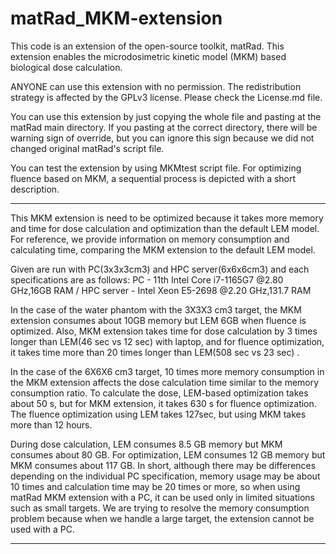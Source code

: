 # matRad_MKM-extension

This code is an extension of the open-source toolkit, matRad.
This extension enables the microdosimetric kinetic model (MKM) based biological dose calculation.

ANYONE can use this extension with no permission.
The redistribution strategy is affected by the GPLv3 license. Please check the License.md file.

You can use this extension by just copying the whole file and pasting at the matRad main directory.
If you pasting at the correct directory, there will be warning sign of override,
but you can ignore this sign because we did not changed original matRad's script file.

You can test the extension by using MKMtest script file.
For optimizing fluence based on MKM, a sequential process is depicted with a short description.

--------------------------------------------------------------------------------------------------------------------------------------------

This MKM extension is need to be optimized because it takes more memory and time for dose calculation and optimization than the default LEM model.
For reference, we provide information on memory consumption and calculating time, comparing the MKM extension to the default LEM model.

Given are run with PC(3x3x3cm3) and HPC server(6x6x6cm3) and each specifications are as follows:
PC - 11th Intel Core i7-1165G7 @2.80 GHz,16GB RAM / HPC server - Intel Xeon E5-2698 @2.20 GHz,131.7 RAM

In the case of the water phantom with the 3X3X3 cm3 target, the MKM extension consumes about 10GB memory but LEM 6GB when fluence is optimized.
Also, MKM extension takes time for dose calculation by 3 times longer than LEM(46 sec vs 12 sec) with laptop, and for fluence optimization, it takes time more than 20 times longer than LEM(508 sec vs 23 sec) .

In the case of the 6X6X6 cm3 target, 10 times more memory consumption in the MKM extension affects the dose calculation time similar to the memory consumption ratio.
To calculate the dose, LEM-based optimization takes about 50 s, but for MKM extension, it takes 630 s for fluence optimization.
The fluence optimization using LEM takes 127sec, but using MKM takes more than 12 hours.

During dose calculation, LEM consumes 8.5 GB memory but MKM consumes about 80 GB.
For optimization, LEM consumes 12 GB memory but MKM consumes about 117 GB.
In short, although there may be differences depending on the individual PC specification, memory usage may be about 10 times and calculation time may be 20 times or more, so when using matRad MKM extension with a PC, it can be used only in limited situations such as small targets.
We are trying to resolve the memory consumption problem because when we handle a large target, the extension cannot be used with a PC.

--------------------------------------------------------------------------------------------------------------------------------------------
